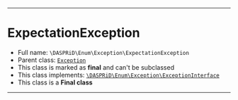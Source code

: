 ***

# ExpectationException





* Full name: `\DASPRiD\Enum\Exception\ExpectationException`
* Parent class: [`Exception`](../../../Exception.md)
* This class is marked as **final** and can't be subclassed
* This class implements:
[`\DASPRiD\Enum\Exception\ExceptionInterface`](./ExceptionInterface.md)
* This class is a **Final class**






***

